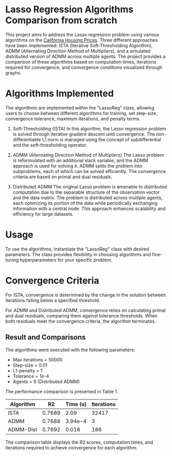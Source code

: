 # Lasso Regression Algorithms Comparison from scratch
This project aims to address the Lasso regression problem using various algorithms on the [California Housing Prices]([https://www.kaggle.com/datasets/mirichoi0218/insurance](https://www.kaggle.com/datasets/camnugent/california-housing-prices)). Three different approaches have been implemented: ISTA (Iterative Soft-Thresholding Algorithm), ADMM (Alternating Direction Method of Multipliers), and a simulated distributed version of ADMM across multiple agents. The project provides a comparison of these algorithms based on computation times, iterations required for convergence, and convergence conditions visualized through graphs.

# Algorithms Implemented
The algorithms are implemented within the "LassoReg" class, allowing users to choose between different algorithms for training, set step-size, convergence tolerance, maximum iterations, and penalty terms.

1. Soft-Thresholding (ISTA)
In this algorithm, the Lasso regression problem is solved through iterative gradient descent until convergence. The non-differentiable L1 norm is managed using the concept of subdifferential and the soft-thresholding operator.

2. ADMM (Alternating Direction Method of Multipliers)
The Lasso problem is reformulated with an additional slack variable, and the ADMM approach is used for solving it. ADMM splits the problem into subproblems, each of which can be solved efficiently. The convergence criteria are based on primal and dual residuals.

3. Distributed ADMM
The original Lasso problem is amenable to distributed computation due to the separable structure of the observation vector and the data matrix. The problem is distributed across multiple agents, each optimizing its portion of the data while periodically exchanging information with a central node. This approach enhances scalability and efficiency for large datasets.

# Usage
To use the algorithms, instantiate the "LassoReg" class with desired parameters. The class provides flexibility in choosing algorithms and fine-tuning hyperparameters for your specific problem.

# Convergence Criteria
For ISTA, convergence is determined by the change in the solution between iterations falling below a specified threshold.

For ADMM and Distributed ADMM, convergence relies on calculating primal and dual residuals, comparing them against tolerance thresholds. When both residuals meet the convergence criteria, the algorithm terminates.

## Result and Comparisons

The algorithms were executed with the following parameters:
- Max iterations = 50000
- Step-size = 0.01
- L1-penalty = 1
- Tolerance = 1e-4
- Agents = 9 (Distributed ADMM)

The performance comparison is presented in Table 1.

| Algorithm  | R2     | Time (s) | Iterations |
|------------|--------|----------|------------|
| ISTA       | 0.7689 | 2.09     | 32417      |
| ADMM       | 0.7688 | 3.94e-4  | 3          |
| ADMM-Dist  | 0.7692 | 0.018    | 186        |

The comparison table displays the R2 scores, computation times, and iterations required to achieve convergence for each algorithm.
